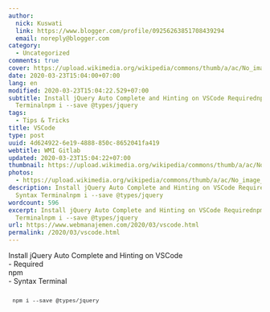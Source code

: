 ```yaml
---
author:
  nick: Kuswati
  link: https://www.blogger.com/profile/09256263851708439294
  email: noreply@blogger.com
category:
  - Uncategorized
comments: true
cover: https://upload.wikimedia.org/wikipedia/commons/thumb/a/ac/No_image_available.svg/2048px-No_image_available.svg.png
date: 2020-03-23T15:04:00+07:00
lang: en
modified: 2020-03-23T15:04:22.529+07:00
subtitle: Install jQuery Auto Complete and Hinting on VSCode Requirednpm- Syntax
  Terminalnpm i --save @types/jquery
tags:
  - Tips & Tricks
title: VSCode
type: post
uuid: 4d624922-6e19-4888-850c-8652041fa419
webtitle: WMI Gitlab
updated: 2020-03-23T15:04:22+07:00
thumbnail: https://upload.wikimedia.org/wikipedia/commons/thumb/a/ac/No_image_available.svg/2048px-No_image_available.svg.png
photos:
  - https://upload.wikimedia.org/wikipedia/commons/thumb/a/ac/No_image_available.svg/2048px-No_image_available.svg.png
description: Install jQuery Auto Complete and Hinting on VSCode Requirednpm-
  Syntax Terminalnpm i --save @types/jquery
wordcount: 596
excerpt: Install jQuery Auto Complete and Hinting on VSCode Requirednpm- Syntax
  Terminalnpm i --save @types/jquery
url: https://www.webmanajemen.com/2020/03/vscode.html
permalink: /2020/03/vscode.html
---
```


<div dir="ltr" style="text-align: left;" trbidi="on">Install jQuery Auto Complete and Hinting on VSCode<div>- Required&nbsp;</div><div>npm</div><div>- Syntax Terminal</div><div><pre class="default prettyprint prettyprinted" style="border-radius: 3px; border: 0px; box-sizing: inherit; color: #242729; font-family: Consolas, Menlo, Monaco, &quot;Lucida Console&quot;, &quot;Liberation Mono&quot;, &quot;DejaVu Sans Mono&quot;, &quot;Bitstream Vera Sans Mono&quot;, &quot;Courier New&quot;, monospace, sans-serif; font-size: 13px; font-stretch: inherit; font-variant-east-asian: inherit; font-variant-numeric: inherit; line-height: inherit; margin-bottom: 1em; max-height: 600px; overflow-wrap: normal; overflow: auto; padding: 12px 8px; vertical-align: baseline; width: auto;"><code style="border: 0px; box-sizing: inherit; font-family: Consolas, Menlo, Monaco, &quot;Lucida Console&quot;, &quot;Liberation Mono&quot;, &quot;DejaVu Sans Mono&quot;, &quot;Bitstream Vera Sans Mono&quot;, &quot;Courier New&quot;, monospace, sans-serif; font-stretch: inherit; font-style: inherit; font-variant: inherit; font-weight: inherit; line-height: inherit; margin: 0px; padding: 0px; vertical-align: baseline; white-space: inherit;"><span class="pln" style="border: 0px; box-sizing: inherit; color: var(--black-750); font-family: inherit; font-stretch: inherit; font-style: inherit; font-variant: inherit; font-weight: inherit; line-height: inherit; margin: 0px; padding: 0px; vertical-align: baseline;">npm i </span><span class="pun" style="border: 0px; box-sizing: inherit; color: var(--black-750); font-family: inherit; font-stretch: inherit; font-style: inherit; font-variant: inherit; font-weight: inherit; line-height: inherit; margin: 0px; padding: 0px; vertical-align: baseline;">--</span><span class="pln" style="border: 0px; box-sizing: inherit; color: var(--black-750); font-family: inherit; font-stretch: inherit; font-style: inherit; font-variant: inherit; font-weight: inherit; line-height: inherit; margin: 0px; padding: 0px; vertical-align: baseline;">save </span><span class="lit" style="border: 0px; box-sizing: inherit; color: var(--red-800); font-family: inherit; font-stretch: inherit; font-style: inherit; font-variant: inherit; font-weight: inherit; line-height: inherit; margin: 0px; padding: 0px; vertical-align: baseline;">@types</span><span class="pun" style="border: 0px; box-sizing: inherit; color: var(--black-750); font-family: inherit; font-stretch: inherit; font-style: inherit; font-variant: inherit; font-weight: inherit; line-height: inherit; margin: 0px; padding: 0px; vertical-align: baseline;">/</span><span class="pln" style="border: 0px; box-sizing: inherit; color: var(--black-750); font-family: inherit; font-stretch: inherit; font-style: inherit; font-variant: inherit; font-weight: inherit; line-height: inherit; margin: 0px; padding: 0px; vertical-align: baseline;">jquery</span></code></pre></div></div>